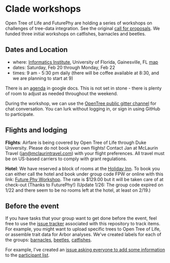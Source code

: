 # Clade workshops

Open Tree of Life and FuturePhy are holding a series of workshops on challenges of tree-data integration. See the original [call for proposals](https://futurephy.org/content/article/2-uncategorised/34-rfp-clade). We funded three initial workshops on catfishes, barnacles and beetles. 

## Dates and Location

* where: [Informatics Institute](https://informatics.institute.ufl.edu/), University of Florida, Gainesville, FL [map](http://campusmap.ufl.edu/#/index/0042)
* dates: Saturday, Feb 20 through Monday, Feb 22
* times: 9 am - 5:30 pm daily (there will be coffee available at 8:30, and we are planning to start at 9)

There is an [agenda](https://docs.google.com/document/d/1R_Dsw1dvOZxI7meBnj29JsUtk-WujybR3SA8wP5lFEg/edit) in google docs. This is not set in stone - there is plenty of room to adjust as needed throughout the weekend. 

During the workshop, we can use the [OpenTree public gitter channel](https://gitter.im/OpenTreeOfLife/public) for chat conversation. You can lurk without logging in, or sign in using GitHub to participate. 

## Flights and lodging

**Flights**: Airfare is being covered by Open Tree of Life through Duke University. Please do not book your own flights! Contact Jan at McLaurin Travel (jan@mclaurintravel.com) with your flight preferences. All travel must be on US-based carriers to comply with grant regulations. 

**Hotel**: We have reserved a block of rooms at the [Holiday Inn](http://www.holidayinn.com/hotels/us/en/gainesville/gnvuc/hoteldetail). To book you can either call the hotel and book under group code FPW or online with this link: [Future Phy Workshop](http://www.holidayinn.com/redirect?path=hd&brandCode=hi&localeCode=en&regionCode=1&hotelCode=GNVUC&_PMID=99801505&GPC=FPW). The rate is $129.00 but it will be taken care of at check-out (Thanks to FuturePhy!) (Update 1/26: The group code expired on 1/22 and there seem to be no rooms left at the hotel, at least on 2/19.)

## Before the event

If you have tasks that your group want to get done before the event, feel free to use the [issue tracker](https://github.com/OpenTreeOfLife/clade-workshops/issues) associated with this repository to track items. For example, you might want to upload specific trees to Open Tree of Life, or assemble trait data for Arbor analyses. We've created labels for each of the groups: [barnacles](https://github.com/OpenTreeOfLife/clade-workshops/labels/barnacles), [beetles](https://github.com/OpenTreeOfLife/clade-workshops/labels/beetles), [catfishes](https://github.com/OpenTreeOfLife/clade-workshops/labels/catfishes). 

For example, I've created an [issue asking everyone to add some information](https://github.com/OpenTreeOfLife/clade-workshops/issues/1) to the [participant list](https://github.com/OpenTreeOfLife/clade-workshops/wiki/Participant-list). 


